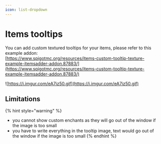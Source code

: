 ```yaml
---
icon: list-dropdown
---
```


# Items tooltips

You can add custom textured tooltips for your items, please refer to this example addon:\
[https://www.spigotmc.org/resources/items-custom-tooltip-texture-example-itemsadder-addon.87883/](https://www.spigotmc.org/resources/items-custom-tooltip-texture-example-itemsadder-addon.87883/)



![https://i.imgur.com/eA7iz50.gif](https://i.imgur.com/eA7iz50.gif)

## Limitations

{% hint style="warning" %}
* you cannot show custom enchants as they will go out of the window if the image is too small
* you have to write everything in the tooltip image, text would go out of the window if the image is too small
{% endhint %}
